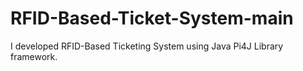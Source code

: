 # RFID-Based-Ticket-System-main
I developed RFID-Based Ticketing System using Java Pi4J Library framework.
